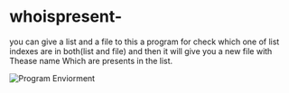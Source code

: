 # whoispresent-
you can give a list and a file to this a program for check which one of list indexes are in both(list and file) and then it will give you a new file with Thease name Which are presents in the list.

![Program Enviorment](https://github.com/zerodey/whoispresent-/blob/main/github.png)
